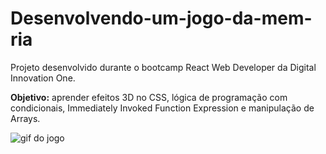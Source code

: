 # Desenvolvendo-um-jogo-da-mem-ria

Projeto desenvolvido durante o bootcamp React Web Developer da Digital Innovation One.

**Objetivo:** aprender efeitos 3D no CSS, lógica de programação com condicionais, Immediately Invoked Function Expression e manipulação de Arrays.

<img src="https://github.com/isabelavs/dio-jogo-da-memoria/blob/master/img/jogo-da-memoria.gif" alt="gif do jogo">

